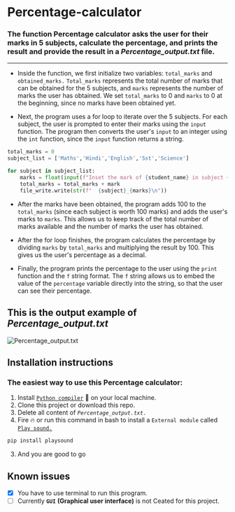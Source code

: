 # Percentage-calculator

### The function Percentage calculator asks the user for their marks in 5 subjects, calculate the percentage, and prints the result and provide the result in a *Percentage_output.txt* file.
----
* Inside the function, we first initialize two variables: `total_marks` and `obtained_marks.` `Total_marks` represents the total number of marks that can be obtained for the 5 subjects, and `marks` represents the number of marks the user has obtained. We set `total_marks` to 0 and `marks` to 0 at the beginning, since no marks have been obtained yet.

* Next, the program uses a for loop to iterate over the 5 subjects. For each subject, the user is prompted to enter their marks using the `input` function. The program then converts the user's `input` to an integer using the `int` function, since the `input` function returns a string.

```python
total_marks = 0
subject_list = ['Maths','Hindi','English','Sst','Science']

for subject in subject_list:
    marks = float(input(f"Inset the mark of {student_name} in subject {subject}: "))
    total_marks = total_marks + mark
    file_write.write(str(f"  {subject}_{marks}\n"))
```

* After the marks have been obtained, the program adds 100 to the `total_marks` (since each subject is worth 100 marks) and adds the user's marks to `marks`. This allows us to keep track of the total number of marks available and the number of marks the user has obtained.

* After the for loop finishes, the program calculates the percentage by dividing `marks` by `total_marks` and multiplying the result by 100. This gives us the user's percentage as a decimal.

* Finally, the program prints the percentage to the user using the `print` function and the `f` string format. The `f` string allows us to embed the value of the `percentage` variable directly into the string, so that the user can see their percentage.

## This is the output example of *Percentage_output.txt*
![Percentage_output.txt](https://user-images.githubusercontent.com/84720825/210390900-c4122141-ba8a-4984-80d6-970e62b26e80.png)

## Installation instructions
### The easiest way to use this Percentage calculator:
1. Install [`Python compiler`](https://www.python.org/downloads/) :snake: on your local machine.
2. Clone this project or download this repo.
3. Delete all content of *`Percentage_output.txt.`*
4. Fire :fire: or run this command in bash to install a `External module` called [`Play sound.`](https://pypi.org/project/playsound/)
```bash
pip install playsound
``` 
3. And you are good to go

## Known issues
- [x] You have to use terminal to run this program.
- [ ] Currently **`GUI`** **(Graphical user interface)** is not Ceated for this project.
